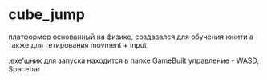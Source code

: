 # cube_jump
 платформер основанный на физике, создавался для обучения юнити а также для тетирования movment + input

 .exe'шник для запуска находится в папке GameBuilt
 управление - WASD, Spacebar
